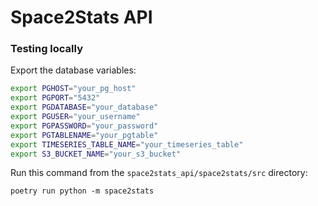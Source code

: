# Space2Stats API

### Testing locally

Export the database variables:
```bash
export PGHOST="your_pg_host"
export PGPORT="5432"
export PGDATABASE="your_database"
export PGUSER="your_username"
export PGPASSWORD="your_password"
export PGTABLENAME="your_pgtable"
export TIMESERIES_TABLE_NAME="your_timeseries_table"
export S3_BUCKET_NAME="your_s3_bucket"
```

Run this command from the `space2stats_api/space2stats/src` directory:
```
poetry run python -m space2stats    
```